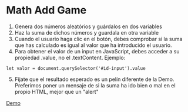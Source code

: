 # Math Add Game

1. Genera dos números aleatórios y guárdalos en dos variables
2. Haz la suma de dichos números y guardala en otra variable
3. Cuando el usuario haga clic en el botón, debes comprobar si la suma que has calculado es igual al valor que ha introducido el usuario.
4. Para obtener el valor de un input en JavaScript, debes acceder a su propiedad .value, no el .textContent. Ejemplo:

```let valor = document.querySelector('#id-input').value ```

5. Fijate que el resultado esperado es un pelín diferente de la Demo. Preferimos poner un mensaje de si la suma ha ido bien o mal en el propio HTML, mejor que un "alert"

[Demo](https://js-beginners.github.io/math-addition-app-project/)

